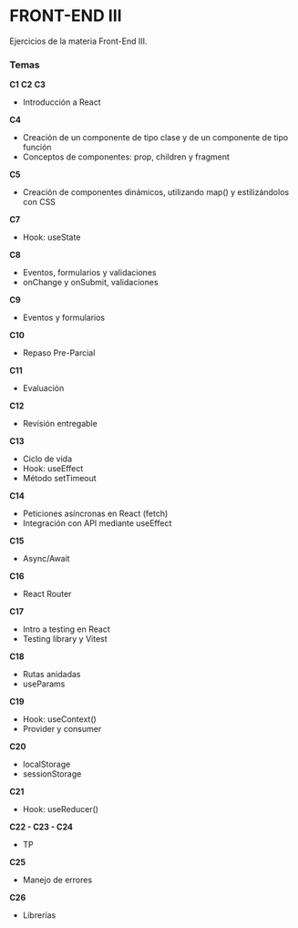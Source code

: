# FRONT-END III

Ejercicios de la materia Front-End III.

### Temas

**C1**
**C2**
**C3**
- Introducción a React

**C4** 
- Creación de un componente de tipo clase y de un componente de tipo función
- Conceptos de componentes: prop, children y fragment

**C5**
- Creación de componentes dinámicos, utilizando map() y estilizándolos con CSS

**C7**
- Hook: useState

**C8**
- Eventos, formularios y validaciones
- onChange y onSubmit, validaciones

**C9**
- Eventos y formularios

**C10**
- Repaso Pre-Parcial

**C11**
- Evaluación

**C12**
- Revisión entregable

**C13**
- Ciclo de vida
- Hook: useEffect
- Método setTimeout

**C14**
- Peticiones asíncronas en React (fetch)
- Integración con API mediante useEffect

**C15**
- Async/Await

**C16**
- React Router

**C17**
- Intro a testing en React
- Testing library y Vitest

**C18**
- Rutas anidadas
- useParams

**C19**
- Hook: useContext()
- Provider y consumer

**C20**
- localStorage
- sessionStorage

**C21**
- Hook: useReducer()

**C22 - C23 - C24**
- TP

**C25**
- Manejo de errores

**C26**
- Librerías


